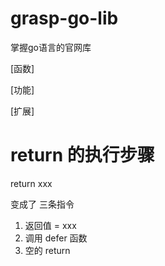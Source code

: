 # grasp-go-lib
掌握go语言的官网库

[函数]


[功能]


[扩展]

# return 的执行步骤
return xxx

变成了 三条指令
1. 返回值 = xxx
2. 调用 defer 函数
3. 空的 return